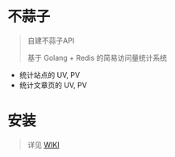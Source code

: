 # 不蒜子

> 自建不蒜子API
> 
> 基于 Golang + Redis 的简易访问量统计系统

  - 统计站点的 UV, PV
  - 统计文章页的 UV, PV

# 安装

> 详见 [WIKI](https://github.com/soxft/busuanzi/wiki/Install)